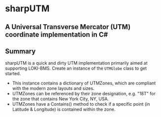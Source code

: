 # sharpUTM
## A Universal Transverse Mercator (UTM) coordinate implementation in C#

## Summary
sharpUTM is a quick and dirty UTM implementation primarily aimed at supporting LOKI-BMS.
Create an instance of the `UTMGlobe` class to get started.
- This instance contains a dictionary of UTMZones, which are compliant with the modern zone layouts and sizes.
- UTMZones can be referenced by their zone designation, e.g. "18T" for the zone that contains New York City, NY, USA.
- UTMZones have a Contains() method to check if a specific point (in Latitude & Longitude) is contained within the zone.
